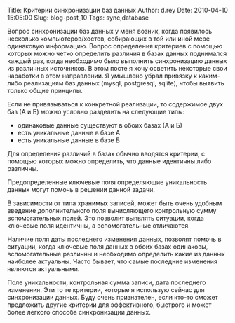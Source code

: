 Title: Критерии синхронизации баз данных
Author: d.rey
Date: 2010-04-10 15:05:00
Slug: blog-post_10
Tags: sync,database

Вопрос синхронизации баз данных у меня возник, когда появилось несколько компьютеров/хостов, собирающих в той или иной мере одинаковую информацию. Вопрос определения критериев с помощью которых можно четко определить различия в базах данных поднимался каждый раз, когда необходимо было выполнить синхронизацию данных из различных источников. В этом посте я хочу осветить некоторые свои наработки в этом направлении. Я умышлено убрал привязку к каким-либо реализациям баз данных (mysql, postgresql, sqlite), чтобы выявить только общие принципы.

Если не привязываться к конкретной реализации, то содержимое двух баз (А и Б) можно условно разделить на следующие типы:

- одинаковые данные существуют в обоих базах (А и Б)
- есть уникальные данные в базе А
- есть уникальные данные в базе Б

Для определения различий в базах обычно вводятся критерии, с помощью которых можно определить, что данные идентичны либо различны. 

Предопределенные ключевые поля определяющие уникальность данных могут помочь в решении данной задачи. 

В зависимости от типа хранимых записей, может быть очень удобным введение дополнительного поля вычисляющего контрольную сумму вспомогательных полей. Это позволит выявлять ситуации, когда ключевые поля идентичны, а вспомогательные отличаются. 

Наличие поля даты последнего изменения данных, позволят помочь в ситуации, когда ключевые поля данных в обоих базах одинаковы,  вспомогательные различны и необходимо определить какие из данных наиболее актуальны. Часто бывает, что самые последние изменения являются актуальными.

Поле уникальности, контрольная сумма записи, дата последнего изменения. Эти то те критерии, которые я использую сейчас для синхронизации данных. Буду очень признателен, если кто-то сможет предложить другие критерии для эффективного, быстрого и может более легкого способа синхронизации данных.
